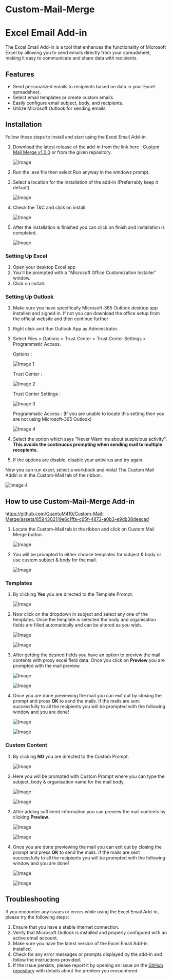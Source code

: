 # Custom-Mail-Merge

# Excel Email Add-in

The Excel Email Add-in is a tool that enhances the functionality of Microsoft Excel by allowing you to send emails directly from your spreadsheet, making it easy to communicate and share data with recipients.

## Features

- Send personalized emails to recipients based on data in your Excel spreadsheet.
- Select email templates or create custom emails.
- Easily configure email subject, body, and recipients.
- Utilize Microsoft Outlook for sending emails.

## Installation

Follow these steps to install and start using the Excel Email Add-in:

1. Download the latest release of the add-in from the link here : [Custom Mail Merge v1.0.0](https://github.com/QuantuM410/Custom-Mail-Merge/releases/download/v1.0.0/Custom.Mail.Merge.exe)
   or from the given repository.

    ![Image](src-images/2023-07-08%2021_16_05-QuantuM410_Custom-Mail-Merge%20-%20Brave.png)
   
2. Run the .exe file then select Run anyway in the windows prompt.
3. Select a location for the installation of the add-in (Preferrably keep it default).
   
    ![Image](src-images/2023-07-08%2020_52_15-Media%20Player.png)
   
4. Check the T&C and click on install.
   
    ![Image](src-images/2023-07-08%2020_52_35-Media%20Player.png)
   
5. After the installation is finished you can click on finish and installation is completed.

    ![Image](src-images/2023-07-08%2020_52_55-Media%20Player.png)
   
### Setting Up Excel
1. Open your desktop Excel app
2. You'll be prompted with a "Microsoft Office Customization Installer" window.
3. Click on install.
   
### Setting Up Outlook
1. Make sure you have specifically Microsoft-365 Outlook desktop app installed and signed in. If not you can download the office setup from the official website and then continue         further
2. Right click and Run Outlook App as Administrator.
3. Select Files > Options > Trust Center > Trust Center Settings > Programmatic Access.

   Options : 

   ![Image 1](src-images/2023-07-08%2020_56_44-Inbox%20-%20kartikey03@hotmail.com%20-%20Outlook.png)

   Trust Center :
   
   ![Image 2](src-images/2023-07-08%2020_57_55-.png)

   Trust Center Settings :

   ![Image 3](src-images/2023-07-08%2020_58_07-Outlook%20Options.png)

   Programmatic Access : (If you are unable to locate this setting then you are not using Microsoft-365 Outlook)
   
   ![Image 4](src-images/2023-07-08%2020_58_30-Trust%20Center.png)

5. Select the option which says "Never Warn me about suspicious activity". **This avoids the continuous prompting when sending mail to multiple recepients.**
6. If the options are disable, disable your antivirus and try again.

  Now you can run excel, select a workbook and viola! The Custom Mail Addin is in the Custom-Mail tab of the ribbon.

   ![Image 4](src-images/2023-07-08%2021_00_41-ToRVforPrinterHODEmail%20-%20Excel.png)

## How to use Custom-Mail-Merge Add-in


https://github.com/QuantuM410/Custom-Mail-Merge/assets/85943021/9e6c1ffa-c65f-4872-a0b3-e9db38deacad


1. Locate the Custom-Mail tab in the ribbon and click on Custom Mail Merge button.
   
   ![Image](src-images/How%20to/2023-07-09%2013_32_18-ToRVforPrinterHODEmail%20-%20Excel.png)

2. You will be prompted to either choose templates for subject & body or use custom subject & body for the mail.

   ![Image](src-images/How%20to/2023-07-09%2013_32_44-Use%20Templates.png)

### Templates
1. By clicking **Yes** you are directed to the Template Prompt.
   
   ![Image](src-images/How%20to/2023-07-09%2013_33_09-Template%20Prompt.png)

2. Now click on the dropdown in subject and select any one of the templates. Once the template is selected the body and organisation fields are filled automatically and       can be altered as you wish.

   ![Image](src-images/How%20to/2023-07-09%2013_33_29-Template%20Prompt.png)

   ![Image](src-images/How%20to/2023-07-09%2013_33_47-Template%20Prompt.png)

3. After getting the desired fields you have an option to preview the mail contents with proxy excel field data. Once you click on **Preview** you are prompted with the       mail preview.

   ![Image](src-images/How%20to/2023-07-09%2013_34_22-Template%20Prompt.png)
   
   ![Image](src-images/How%20to/2023-07-09%2013_34_42-ToRVforPrinterHODEmail%20-%20Excel.png)

4. Once you are done previewing the mail you can exit out by closing the prompt and press **OK** to send the mails. If the mails are sent successfully to all the              recipients you will be prompted with the following window and you are done!

   ![Image](src-images/How%20to/2023-07-09%2013_35_00-Template%20Prompt.png)

   ![Image](src-images/How%20to/2023-07-09%2013_35_18-.png)

### Custom Content
1. By clicking **NO** you are directed to the Custom Prompt.
   
   ![Image](src-images/How%20to/2023-07-09%2013_35_34-Use%20Templates.png)

2. Here you will be prompted with Custom Prompt where you can type the subject, body & organisation name for the mail body.

   ![Image](src-images/How%20to/2023-07-09%2013_36_07-Custom%20Prompt.png)

   ![Image](src-images/How%20to/2023-07-09%2013_36_59-Custom%20Prompt.png)

4. After adding sufficient information you can preview the mail contents by clicking **Preview**.

   ![Image](src-images/How%20to/2023-07-09%2013_34_22-Template%20Prompt.png)

   ![Image](src-images/How%20to/2023-07-09%2013_37_11-ToRVforPrinterHODEmail%20-%20Excel.png)

5. Once you are done previewing the mail you can exit out by closing the prompt and press **OK** to send the mails. If the mails are sent successfully to all the              recipients you will be prompted with the following window and you are done!

   ![Image](src-images/How%20to/2023-07-09%2013_35_00-Template%20Prompt.png)

   ![Image](src-images/How%20to/2023-07-09%2013_35_18-.png)

   
## Troubleshooting

If you encounter any issues or errors while using the Excel Email Add-in, please try the following steps:

1. Ensure that you have a stable internet connection.
2. Verify that Microsoft Outlook is installed and properly configured with an active email account.
3. Make sure you have the latest version of the Excel Email Add-in installed.
4. Check for any error messages or prompts displayed by the add-in and follow the instructions provided.
5. If the issue persists, please report it by opening an issue on the [GitHub repository](https://github.com/QuantuM410/excel-mail-addin/issues) with details about the problem you encountered.

